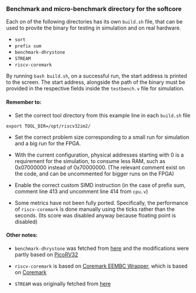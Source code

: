 ### Benchmark and micro-benchmark directory for the softcore

Each on of the following directories has its own `build.sh` file, that can be used to provite the binary for testing in simulation and on real hardware.

- `sort`
- `prefix sum`
- `benchmark-dhrystone`
- `STREAM`
- `riscv-coremark`

By running `bash build.sh`, on a successful run, the start address is printed to the screen. The start address, alongside the path of the binary must be provided in the respective fields inside the `testbench.v` file for simulation.

#### Remember to:

- Set the correct tool directory from this example line in each `build.sh` file

```
export TOOL_DIR=/opt/riscv32im2/
```

- Set the correct problem size corresponding to a small run for simulation and a big run for the FPGA. 

- With the current configuration, physical addresses starting with 0 is a requirement for the simulation, to consume less RAM, such as 0x07000000 instead of 0x70000000. (The relevant comment exist on the code, and can be uncommented for bigger runs on the FPGA)

- Enable the correct custom SIMD instruction (in the case of prefix sum, comment line 413 and uncomment line 414 from `cpu.v`)

- Some metrics have not been fully ported. Specifically, the performance of `riscv-coremark` is done manually using the ticks rather than the seconds. (Its score was disabled anyway because floating point is disabled)

#### Other notes:

- `benchmark-dhrystone` was fetched from [here](https://github.com/sifive/benchmark-dhrystone) and the modifications were partly based on [PicoRV32](https://github.com/cliffordwolf/picorv32)

- `riscv-coremark` is based on [Coremark EEMBC Wrapper](https://github.com/riscv-boom/riscv-coremark), which is based on [Coremark](https://www.eembc.org/coremark/)

- `STREAM` was originally fetched from [here](https://github.com/jeffhammond/STREAM)
